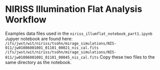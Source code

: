 # NIRISS Illumination Flat Analysis Workflow

Examples data files used in the `niriss_illumflat_notebook_part1.ipynb` Jupyer notebook are found here:
`/ifs/jwst/wit/niriss/tsohn/mirage_simulations/NIS-011/jw01086001001_01101_00021_nis_cal.fits`
`/ifs/jwst/wit/niriss/tsohn/mirage_simulations/NIS-011/jw01086001001_01101_00045_nis_cal.fits`
Copy these two files to the same directory as the notebook.
